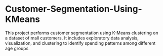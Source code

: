 # Customer-Segmentation-Using-KMeans
This project performs customer segmentation using K-Means clustering on a dataset of mall customers. It includes exploratory data analysis, visualization, and clustering to identify spending patterns among different age groups.
